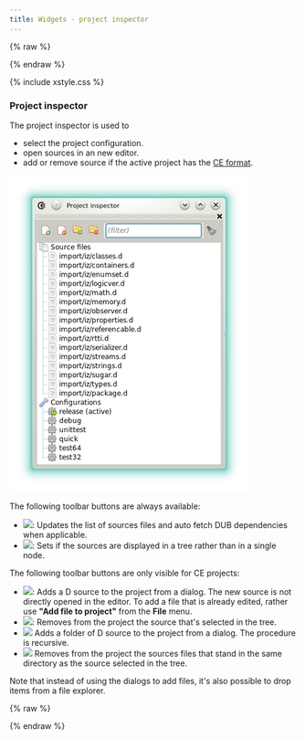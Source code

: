 ```yaml
---
title: Widgets - project inspector
---
```


{% raw %}
<script src="//cdnjs.cloudflare.com/ajax/libs/anchor-js/4.0.0/anchor.min.js"></script>
{% endraw %}

{% include xstyle.css %}

### Project inspector

The project inspector is used to

- select the project configuration.
- open sources in an new editor.
- add or remove source if the active project has the [CE format](features_projects).

![](img/project_inspector.png)

The following toolbar buttons are always available:

- <img src="{%include icurl%}arrow/arrow_update.png" class="tlbric"/>: Updates the list of sources files and auto fetch DUB dependencies when applicable.
- <img src="{%include icurl%}folder/folders_explorer.png" class="tlbric"/>: Sets if the sources are displayed in a tree rather than in a single node.

The following toolbar buttons are only visible for CE projects:

- <img src="{%include icurl%}file/document_add.png" class="tlbric"/>: Adds a D source to the project from a dialog. The new source is not directly opened in the editor. To add a file that is already edited, rather use **"Add file to project"** from the **File** menu.
- <img src="{%include icurl%}file/document_delete.png" class="tlbric"/>: Removes from the project the source that's selected in the tree.
- <img src="{%include icurl%}folder/folder_add.png" class="tlbric"/> Adds a folder of D source to the project from a dialog. The procedure is recursive.
- <img src="{%include icurl%}folder/folder_delete.png" class="tlbric"/> Removes from the project the sources files that stand in the same directory as the source selected in the tree.

Note that instead of using the dialogs to add files, it's also possible to drop items from a file explorer.

{% raw %}
<script>
anchors.add();
</script>
{% endraw %}
